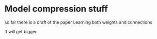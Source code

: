 # Model compression stuff

so far there is a draft of the paper Learning both weights and connections

It will get bigger
